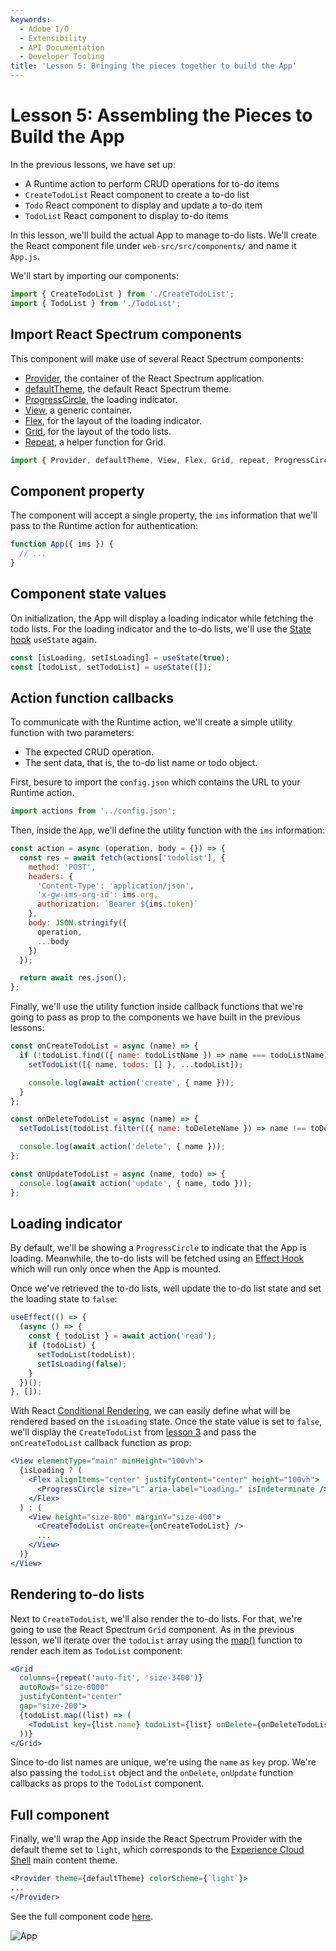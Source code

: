 ```yaml
---
keywords:
  - Adobe I/O
  - Extensibility
  - API Documentation
  - Developer Tooling
title: 'Lesson 5: Bringing the pieces together to build the App'
---
```


# Lesson 5: Assembling the Pieces to Build the App

In the previous lessons, we have set up:

* A Runtime action to perform CRUD operations for to-do items
* `CreateTodoList` React component to create a to-do list 
* `Todo` React component to display and update a to-do item      
* `TodoList` React component to display to-do items      

In this lesson, we'll build the actual App to manage to-do lists. We'll create the React component file under `web-src/src/components/` and name it `App.js`.

We'll start by importing our components: 

```javascript
import { CreateTodoList } from './CreateTodoList';
import { TodoList } from './TodoList';
```

## Import React Spectrum components

This component will make use of several React Spectrum components:

* [Provider](https://react-spectrum.adobe.com/react-spectrum/Provider.html), the container of the React Spectrum application.
* [defaultTheme](https://react-spectrum.adobe.com/react-spectrum/theming.html), the default React Spectrum theme.
* [ProgressCircle](https://react-spectrum.adobe.com/react-spectrum/ProgressCircle.html), the loading indicator.
* [View](https://react-spectrum.adobe.com/react-spectrum/View.html), a generic container.
* [Flex](https://react-spectrum.adobe.com/react-spectrum/Flex.html), for the layout of the loading indicator.
* [Grid](https://react-spectrum.adobe.com/react-spectrum/Grid.html), for the layout of the todo lists.
* [Repeat](https://react-spectrum.adobe.com/react-spectrum/Grid.html#repeat), a helper function for Grid.

```javascript
import { Provider, defaultTheme, View, Flex, Grid, repeat, ProgressCircle } from '@adobe/react-spectrum';
```

## Component property

The component will accept a single property, the `ims` information that we'll pass to the Runtime action for authentication: 

```javascript
function App({ ims }) {
  // ...
}
```

## Component state values

On initialization, the App will display a loading indicator while fetching the todo lists. For the loading indicator and the to-do lists, we'll use the [State hook](https://reactjs.org/docs/hooks-state.html) `useState` again.   

```javascript
const [isLoading, setIsLoading] = useState(true);
const [todoList, setTodoList] = useState([]);
```

## Action function callbacks

To communicate with the Runtime action, we'll create a simple utility function with two parameters:

* The expected CRUD operation.
* The sent data, that is, the to-do list name or todo object. 

First, besure to import the `config.json` which contains the URL to your Runtime action.

```javascript
import actions from '../config.json';
```

Then, inside the `App`, we'll define the utility function with the `ims` information:

```javascript
const action = async (operation, body = {}) => {
  const res = await fetch(actions['todolist'], {
    method: 'POST',
    headers: {
      'Content-Type': 'application/json',
      'x-gw-ims-org-id': ims.org,
      authorization: `Bearer ${ims.token}`
    },
    body: JSON.stringify({
      operation,
      ...body
    })
  });

  return await res.json();
};
```

Finally, we'll use the utility function inside callback functions that we're going to pass as prop to the components we have built in the previous lessons:

```javascript
const onCreateTodoList = async (name) => {
  if (!todoList.find(({ name: todoListName }) => name === todoListName)) {
    setTodoList([{ name, todos: [] }, ...todoList]);

    console.log(await action('create', { name }));
  }
};

const onDeleteTodoList = async (name) => {
  setTodoList(todoList.filter(({ name: toDeleteName }) => name !== toDeleteName));

  console.log(await action('delete', { name }));
};

const onUpdateTodoList = async (name, todo) => {
  console.log(await action('update', { name, todo }));
};
```

## Loading indicator

By default, we'll be showing a `ProgressCircle` to indicate that the App is loading.  Meanwhile, the to-do lists will be fetched using an [Effect Hook](https://reactjs.org/docs/hooks-effect.html) which will run only once when the App is mounted.    

Once we've retrieved the to-do lists, well update the to-do list state and set the loading state to `false`:

```javascript
useEffect(() => {
  (async () => {
    const { todoList } = await action('read');
    if (todoList) {
      setTodoList(todoList);
      setIsLoading(false);
    }
  })();
}, []);
```

With React [Conditional Rendering](https://reactjs.org/docs/conditional-rendering.html), we can easily define what will be rendered based on the `isLoading` state. Once the state value is set to `false`, we'll display the `CreateTodoList` from [lesson 3](lesson3.md) and pass the `onCreateTodoList` callback function as prop:   

```jsx
<View elementType="main" minHeight="100vh">
  {isLoading ? (
    <Flex alignItems="center" justifyContent="center" height="100vh">
      <ProgressCircle size="L" aria-label="Loading…" isIndeterminate />
    </Flex>
  ) : (
    <View height="size-800" marginY="size-400">
      <CreateTodoList onCreate={onCreateTodoList} />
      ...
    </View>
  )}
</View>
```

## Rendering to-do lists

Next to `CreateTodoList`, we'll also render the to-do lists. For that, we're going to use the React Spectrum `Grid` component.
As in the previous lesson, we'll iterate over the `todoList` array using the [map()](https://developer.mozilla.org/en-US/docs/Web/JavaScript/Reference/Global_Objects/Array/map) function to render each item as `TodoList` component:

```jsx
<Grid
  columns={repeat('auto-fit', 'size-3400')}
  autoRows="size-6000"
  justifyContent="center"
  gap="size-200">
  {todoList.map((list) => (
    <TodoList key={list.name} todoList={list} onDelete={onDeleteTodoList} onUpdate={onUpdateTodoList} />
  ))}
</Grid>
```

Since to-do list names are unique, we're using the `name` as `key` prop.  We're also passing the `todoList` object and the `onDelete`, `onUpdate` function callbacks as props to the `TodoList` component.

## Full component

Finally, we'll wrap the App inside the React Spectrum Provider with the default theme set to `light`, which corresponds to the [Experience Cloud Shell](https://experience.adobe.com/) main content theme.

```jsx
<Provider theme={defaultTheme} colorScheme={`light`}>
...
</Provider>
```

See the full component code [here](https://github.com/AdobeDocs/adobeio-samples-todoapp/blob/master/web-src/src/components/App.js).

![App](assets/app.png)

